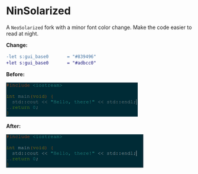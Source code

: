 # NinSolarized

A `NeoSolarized` fork with a minor font color change. Make the code easier to read at night.

**Change:**

```diff
-let s:gui_base0       = "#839496"
+let s:gui_base0       = "#adbcc0"
```

**Before:**

![before](images/before.png)

**After:**

![after](images/after.png)
